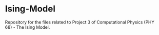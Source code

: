 # Ising-Model
Repository for the files related to Project 3 of Computational Physics (PHY 68) - The Ising Model.
